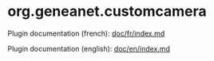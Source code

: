 # org.geneanet.customcamera

Plugin documentation (french): [doc/fr/index.md](doc/fr/index.md)

Plugin documentation (english): [doc/en/index.md](doc/en/index.md)
